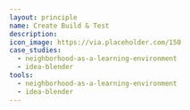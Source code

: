 ```yaml
---
layout: principle
name: Create Build & Test
description:
icon_image: https://via.placeholder.com/150
case_studies:
  - neighborhood-as-a-learning-environment
  - idea-blender
tools:
  - neighborhood-as-a-learning-environment
  - idea-blender
---
```


